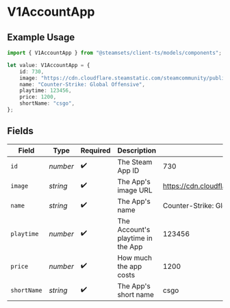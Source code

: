 # V1AccountApp

## Example Usage

```typescript
import { V1AccountApp } from "@steamsets/client-ts/models/components";

let value: V1AccountApp = {
    id: 730,
    image: "https://cdn.cloudflare.steamstatic.com/steamcommunity/public/images/apps/730/a1a2f9f3f4c0c2b1f8d3a4e5f6d7e8f9.jpg",
    name: "Counter-Strike: Global Offensive",
    playtime: 123456,
    price: 1200,
    shortName: "csgo",
};
```

## Fields

| Field                                                                                                             | Type                                                                                                              | Required                                                                                                          | Description                                                                                                       | Example                                                                                                           |
| ----------------------------------------------------------------------------------------------------------------- | ----------------------------------------------------------------------------------------------------------------- | ----------------------------------------------------------------------------------------------------------------- | ----------------------------------------------------------------------------------------------------------------- | ----------------------------------------------------------------------------------------------------------------- |
| `id`                                                                                                              | *number*                                                                                                          | :heavy_check_mark:                                                                                                | The Steam App ID                                                                                                  | 730                                                                                                               |
| `image`                                                                                                           | *string*                                                                                                          | :heavy_check_mark:                                                                                                | The App's image URL                                                                                               | https://cdn.cloudflare.steamstatic.com/steamcommunity/public/images/apps/730/a1a2f9f3f4c0c2b1f8d3a4e5f6d7e8f9.jpg |
| `name`                                                                                                            | *string*                                                                                                          | :heavy_check_mark:                                                                                                | The App's name                                                                                                    | Counter-Strike: Global Offensive                                                                                  |
| `playtime`                                                                                                        | *number*                                                                                                          | :heavy_check_mark:                                                                                                | The Account's playtime in the App                                                                                 | 123456                                                                                                            |
| `price`                                                                                                           | *number*                                                                                                          | :heavy_check_mark:                                                                                                | How much the app costs                                                                                            | 1200                                                                                                              |
| `shortName`                                                                                                       | *string*                                                                                                          | :heavy_check_mark:                                                                                                | The App's short name                                                                                              | csgo                                                                                                              |